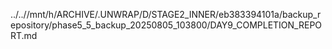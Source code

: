 ../..//mnt/h/ARCHIVE/.UNWRAP/D/STAGE2_INNER/eb383394101a/backup_repository/phase5_5_backup_20250805_103800/DAY9_COMPLETION_REPORT.md